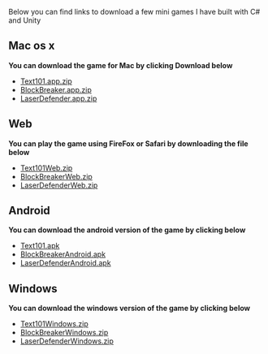 Below you can find links to download a few mini games I have built with C# and Unity

## Mac os x
**You can download the game for Mac by clicking Download below**
 - [Text101.app.zip](https://github.com/firasAltayeb/Text101/raw/master/Text101/Text101.app.zip)
 - [BlockBreaker.app.zip](https://github.com/firasAltayeb/BlockBreaker/raw/master/BlockBreaker/BlockBreaker.app.zip)
 - [LaserDefender.app.zip](https://github.com/firasAltayeb/LaserDefender/raw/master/LaserDefender/LaserDefender.app.zip)
 
## Web 
**You can play the game using FireFox or Safari by downloading the file below** 
 - [Text101Web.zip](https://github.com/firasAltayeb/Text101/raw/master/Text101/Text101Web.zip)
 - [BlockBreakerWeb.zip](https://github.com/firasAltayeb/BlockBreaker/raw/master/BlockBreaker/BlockBreakerWeb.zip)
 - [LaserDefenderWeb.zip](https://github.com/firasAltayeb/LaserDefender/raw/master/LaserDefender/LaserDefenderWeb.zip)

## Android
**You can download the android version of the game by clicking below**
 - [Text101.apk](https://drive.google.com/open?id=0B7a2PtVOj_8mZ2toNHc2clZhT28)
 - [BlockBreakerAndroid.apk](https://github.com/firasAltayeb/BlockBreaker/raw/master/BlockBreaker/BlockBreakerAndroid.apk)
 - [LaserDefenderAndroid.apk](https://github.com/firasAltayeb/LaserDefender/raw/master/LaserDefender/LaserDefenderAndroid.apk)
 
## Windows
**You can download the windows version of the game by clicking below**
 - [Text101Windows.zip](https://github.com/firasAltayeb/Text101/raw/master/Text101/Text101Windows.zip)
 - [BlockBreakerWindows.zip](https://github.com/firasAltayeb/BlockBreaker/raw/master/BlockBreaker/BlockBreakerWindows.zip)
 - [LaserDefenderWindows.zip](https://github.com/firasAltayeb/LaserDefender/raw/master/LaserDefender/LaserDefenderWindows.zip)


